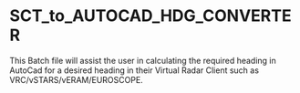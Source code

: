# SCT_to_AUTOCAD_HDG_CONVERTER

This Batch file will assist the user in calculating the required heading in AutoCad for a desired heading in their Virtual Radar Client such as VRC/vSTARS/vERAM/EUROSCOPE.
